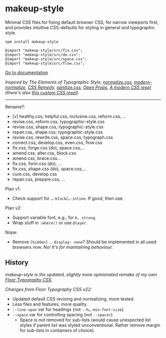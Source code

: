 # makeup-style

Minimal CSS files for fixing default browser CSS, for narrow viewports first, and provides intuitive CSS-defaults for styling in general and typographic style.

```
npm install makeup-style

@import "makeup-style/src/fix.css";
@import "makeup-style/src/do.css";
@import "makeup-style/src/space.css";
@import "makeup-style/src/flow.css";
```

[Go to documentation](https://some.makeup/style)

*Inspired by The Elements of Typographic Style, [normalize.css][nc], [modern-normalize][mn], [CSS Remedy][cr], [sanitize.css][sc], [Open Props][op], [A modern CSS reset][amcr] (there's also [this custom CSS reset][mccr]).*

---

Rename?:

- [v] healthy.css, helpful.css, inclusive.css, reform.css, ...
- revise.css, reform.css, typographic-style.css
- revise.css, shape.css, typographic-style.css
- repair.css, shape.css, typographic-style.css
- revise.css, rewrite.css, space.css, typograph.css
- correct.css, develop.css, even.css, flow.css
- fix.css, forge.css (do), space.css,...
- amend.css, alter.css, block.css
- amend.css, brace.css...
- fix.css, form.css (do), ...
- fix.css, shape.css (do), space.css,...
- cure.css, develop.css
- repair.css, prepare.css, ...

Plan v1:

- Check support for `…-block`/`…-inline`. If good, then use.

Plan v2:

- Support variable font, e.g., for `b, strong`.
- Wrap stuff in `:where()` or use `@layer`.

Nope:

- Remove `[hidden]` ... `display: none`? Should be implemented in all used browsers now. *No! It's for maintaining behaviour.*

## History

*makeup-style is the updated, slightly more opinionated remake of my own [Floor Typography CSS](https://floortypography.vercel.app).*

*Changes from Floor Typography CSS v22:*

- Updated default CSS revising and normalizing, more tested.
- Less files and features, more quality.
- `--line-span` var for headings (not `--h…-min-font-size`).
- `--space` var for controlling spacing (not `--spacer`).
	- Space is not removed for sub-lists (would cause unexpected list styles if parent list was styled unconventional. Rather remove margin for sub-lists in containers of choice).

[amcr]: https://piccalil.li/blog/a-modern-css-reset/
[cc]: https://cube.fyi/
[cr]: https://github.com/jensimmons/cssremedy
[mn]: https://github.com/sindresorhus/modern-normalize
[mccr]: https://www.joshwcomeau.com/css/custom-css-reset/
[nc]: https://github.com/necolas/normalize.css/
[op]: https://open-props.style/
[sc]: https://github.com/csstools/sanitize.css
